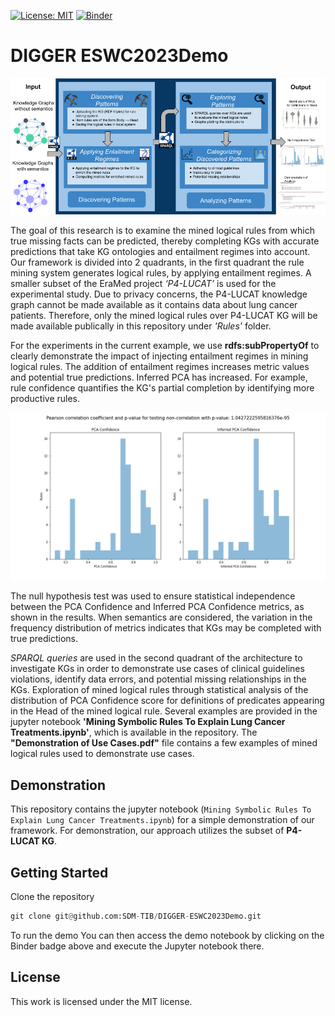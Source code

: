 [![License: MIT](https://img.shields.io/badge/License-MIT-yellow.svg)](LICENSE)
[![Binder](https://mybinder.org/badge_logo.svg)](https://mybinder.org/v2/gh/SDM-TIB/DIGGER-ESWC2023Demo/HEAD?labpath=Mining%20Symbolic%20Rules%20To%20Explain%20Lung%20Cancer%20Treatments.ipynb)

# DIGGER ESWC2023Demo

![Architecture](images/ESWC_Demo_Architecture.png "Architecture")


The goal of this research is to examine the mined logical rules from which true missing facts can be predicted, thereby completing KGs with accurate predictions that take KG ontologies and entailment regimes into account. Our framework is divided into 2 quadrants, in the first quadrant the rule mining system generates logical rules, by applying entailment regimes. A smaller subset of the EraMed project *‘P4-LUCAT’* is used for the experimental study. Due to privacy concerns, the P4-LUCAT knowledge graph cannot be made available as it contains data about lung cancer patients. Therefore, only the mined logical rules over P4-LUCAT KG will be made available publically in this repository under *'Rules'* folder.

For the experiments in the current example, we use **rdfs:subPropertyOf** to clearly demonstrate the impact of injecting entailment regimes in mining logical rules. The addition of entailment regimes increases metric values and potential true predictions. Inferred PCA has increased. For example, rule confidence quantifies the KG's partial completion by identifying more productive rules.

![Null Hypothesis Test](Plots/Distribution_of_PCA_Confidence.png "Histogram for Distribution of PCA Confidence")

The null hypothesis test was used to ensure statistical independence between the PCA Confidence and Inferred PCA Confidence metrics, as shown in the results. When semantics are considered, the variation in the frequency distribution of metrics indicates that KGs may be completed with true predictions.

*SPARQL queries* are used in the second quadrant of the architecture to investigate KGs in order to demonstrate use cases of clinical guidelines violations, identify data errors, and potential missing relationships in the KGs. Exploration of mined logical rules through statistical analysis of the distribution of PCA Confidence score for definitions of predicates appearing in the Head of the mined logical rule. Several examples are provided in the jupyter notebook **'Mining Symbolic Rules To Explain Lung Cancer Treatments.ipynb'**, which is available in the repository. The **"Demonstration of Use Cases.pdf"** file contains a few examples of mined logical rules used to demonstrate use cases.


## Demonstration
This repository contains the jupyter notebook (`Mining Symbolic Rules To Explain Lung Cancer Treatments.ipynb`) for a simple demonstration of our framework.
For demonstration, our approach utilizes the subset of **P4-LUCAT KG**.

## Getting Started
Clone the repository
```python
git clone git@github.com:SDM-TIB/DIGGER-ESWC2023Demo.git
```
To run the demo
You can then access the demo notebook by clicking on the Binder badge above and execute the Jupyter notebook there. 

## License
This work is licensed under the MIT license.

